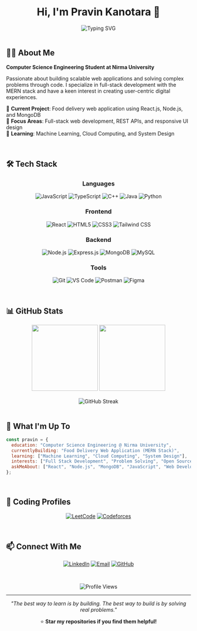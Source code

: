 <div align="center">

# Hi, I'm Pravin Kanotara 👋

<img src="https://readme-typing-svg.herokuapp.com?font=Fira+Code&size=28&pause=1000&color=58A6FF&center=true&vCenter=true&width=500&lines=Full+Stack+Developer;Computer+Science+Student;Problem+Solver" alt="Typing SVG" />

</div>

<br/>

## 🧑‍💻 About Me

**Computer Science Engineering Student at Nirma University**

Passionate about building scalable web applications and solving complex problems through code. I specialize in full-stack development with the MERN stack and have a keen interest in creating user-centric digital experiences.

🔹 **Current Project**: Food delivery web application using React.js, Node.js, and MongoDB  
🔹 **Focus Areas**: Full-stack web development, REST APIs, and responsive UI design  
🔹 **Learning**: Machine Learning, Cloud Computing, and System Design

<br/>

## 🛠️ Tech Stack

<div align="center">

### Languages
![JavaScript](https://img.shields.io/badge/JavaScript-F7DF1E?style=for-the-badge&logo=javascript&logoColor=black)
![TypeScript](https://img.shields.io/badge/TypeScript-3178C6?style=for-the-badge&logo=typescript&logoColor=white)
![C++](https://img.shields.io/badge/C++-00599C?style=for-the-badge&logo=c%2B%2B&logoColor=white)
![Java](https://img.shields.io/badge/Java-ED8B00?style=for-the-badge&logo=openjdk&logoColor=white)
![Python](https://img.shields.io/badge/Python-3776AB?style=for-the-badge&logo=python&logoColor=white)

### Frontend
![React](https://img.shields.io/badge/React-20232A?style=for-the-badge&logo=react&logoColor=61DAFB)
![HTML5](https://img.shields.io/badge/HTML5-E34F26?style=for-the-badge&logo=html5&logoColor=white)
![CSS3](https://img.shields.io/badge/CSS3-1572B6?style=for-the-badge&logo=css3&logoColor=white)
![Tailwind CSS](https://img.shields.io/badge/Tailwind_CSS-38B2AC?style=for-the-badge&logo=tailwind-css&logoColor=white)

### Backend
![Node.js](https://img.shields.io/badge/Node.js-43853D?style=for-the-badge&logo=node.js&logoColor=white)
![Express.js](https://img.shields.io/badge/Express.js-000000?style=for-the-badge&logo=express&logoColor=white)
![MongoDB](https://img.shields.io/badge/MongoDB-4EA94B?style=for-the-badge&logo=mongodb&logoColor=white)
![MySQL](https://img.shields.io/badge/MySQL-005C84?style=for-the-badge&logo=mysql&logoColor=white)

### Tools
![Git](https://img.shields.io/badge/Git-F05032?style=for-the-badge&logo=git&logoColor=white)
![VS Code](https://img.shields.io/badge/VS_Code-0078D4?style=for-the-badge&logo=visual%20studio%20code&logoColor=white)
![Postman](https://img.shields.io/badge/Postman-FF6C37?style=for-the-badge&logo=postman&logoColor=white)
![Figma](https://img.shields.io/badge/Figma-F24E1E?style=for-the-badge&logo=figma&logoColor=white)

</div>

<br/>

## 📊 GitHub Stats

<div align="center">
  <img height="180em" src="https://github-readme-stats.vercel.app/api?username=pkanotara&show_icons=true&theme=github_dark&include_all_commits=true&count_private=true&hide_border=true"/>
  <img height="180em" src="https://github-readme-stats.vercel.app/api/top-langs/?username=pkanotara&layout=compact&langs_count=6&theme=github_dark&hide_border=true"/>
</div>

<br/>

<div align="center">
  <img src="https://github-readme-streak-stats.herokuapp.com/?user=pkanotara&theme=github-dark-blue&hide_border=true" alt="GitHub Streak"/>
</div>

<br/>

## 🚀 What I'm Up To

```javascript
const pravin = {
  education: "Computer Science Engineering @ Nirma University",
  currentlyBuilding: "Food Delivery Web Application (MERN Stack)",
  learning: ["Machine Learning", "Cloud Computing", "System Design"],
  interests: ["Full Stack Development", "Problem Solving", "Open Source"],
  askMeAbout: ["React", "Node.js", "MongoDB", "JavaScript", "Web Development"]
};
```

<br/>

## 🔗 Coding Profiles

<div align="center">

[![LeetCode](https://img.shields.io/badge/LeetCode-FFA116?style=for-the-badge&logo=leetcode&logoColor=black)](https://leetcode.com/pravin_kanotara)
[![Codeforces](https://img.shields.io/badge/Codeforces-1F8ACB?style=for-the-badge&logo=codeforces&logoColor=white)](https://codeforces.com/profile/p_kanotara)

</div>

<br/>

## 📫 Connect With Me

<div align="center">

[![LinkedIn](https://img.shields.io/badge/LinkedIn-0077B5?style=for-the-badge&logo=linkedin&logoColor=white)](https://www.linkedin.com/in/pravin-kanotara/)
[![Email](https://img.shields.io/badge/Email-D14836?style=for-the-badge&logo=gmail&logoColor=white)](mailto:prvnkanotara@gmail.com)
[![GitHub](https://img.shields.io/badge/GitHub-100000?style=for-the-badge&logo=github&logoColor=white)](https://github.com/pkanotara)

</div>

<br/>

<div align="center">

![Profile Views](https://komarev.com/ghpvc/?username=pkanotara&color=58a6ff&style=for-the-badge&label=Profile+Views)

---

*"The best way to learn is by building. The best way to build is by solving real problems."*

⭐ **Star my repositories if you find them helpful!**

</div>
